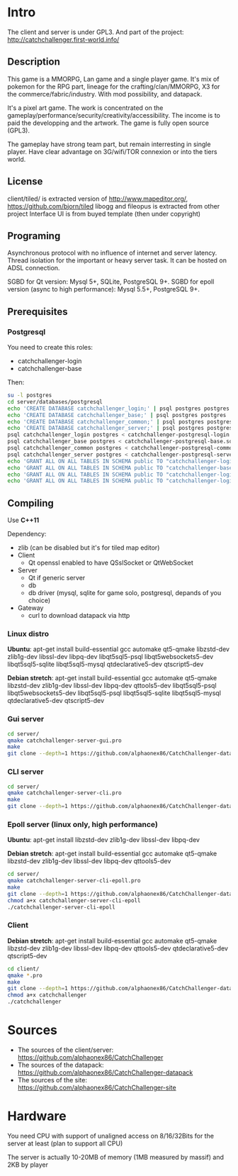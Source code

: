# Intro

The client and server is under GPL3. And part of the project:
http://catchchallenger.first-world.info/

## Description
This game is a MMORPG, Lan game and a single player game. It's mix of pokemon for the RPG part, lineage for the crafting/clan/MMORPG, X3 for the commerce/fabric/industry. With mod possibility, and datapack.

It's a pixel art game. The work is concentrated on the gameplay/performance/security/creativity/accessibility. The income is to paid the developping and the artwork. The game is fully open source (GPL3).

The gameplay have strong team part, but remain interresting in single player. Have clear advantage on 3G/wifi/TOR connexion or into the tiers world.

## License
client/tiled/ is extracted version of http://www.mapeditor.org/, https://github.com/bjorn/tiled
libogg and fileopus is extracted from other project
Interface UI is from buyed template (then under copyright)

## Programing

Asynchronous protocol with no influence of internet and server latency. Thread isolation for the important or heavy server task. It can be hosted on ADSL connection.

SGBD for Qt version: Mysql 5+, SQLite, PostgreSQL 9+. SGBD for epoll version (async to high performance): Mysql 5.5+, PostgreSQL 9+.

## Prerequisites

### Postgresql

You need to create this roles:
* catchchallenger-login
* catchchallenger-base

Then:
```sh
su -l postgres
cd server/databases/postgresql
echo 'CREATE DATABASE catchchallenger_login;' | psql postgres postgres
echo 'CREATE DATABASE catchchallenger_base;' | psql postgres postgres
echo 'CREATE DATABASE catchchallenger_common;' | psql postgres postgres
echo 'CREATE DATABASE catchchallenger_server;' | psql postgres postgres
psql catchchallenger_login postgres < catchchallenger-postgresql-login.sql
psql catchchallenger_base postgres < catchchallenger-postgresql-base.sql
psql catchchallenger_common postgres < catchchallenger-postgresql-common.sql
psql catchchallenger_server postgres < catchchallenger-postgresql-server.sql
echo 'GRANT ALL ON ALL TABLES IN SCHEMA public TO "catchchallenger-login";' | psql catchchallenger_login postgres
echo 'GRANT ALL ON ALL TABLES IN SCHEMA public TO "catchchallenger-base";' | psql catchchallenger_base postgres
echo 'GRANT ALL ON ALL TABLES IN SCHEMA public TO "catchchallenger-login";' | psql catchchallenger_common postgres
echo 'GRANT ALL ON ALL TABLES IN SCHEMA public TO "catchchallenger-login";' | psql catchchallenger_server postgres
```

## Compiling

Use **C++11**

Dependency:
* zlib (can be disabled but it's for tiled map editor)
* Client
  * Qt openssl enabled to have QSslSocket or QtWebSocket
* Server
  * Qt if generic server
  * db
  * db driver (mysql, sqlite for game solo, postgresql, depands of you choice)
* Gateway
  * curl to download datapack via http
  
### Linux distro
**Ubuntu**: apt-get install build-essential gcc automake qt5-qmake libzstd-dev zlib1g-dev libssl-dev libpq-dev libqt5sql5-psql libqt5websockets5-dev libqt5sql5-sqlite libqt5sql5-mysql qtdeclarative5-dev qtscript5-dev

**Debian stretch**: apt-get install build-essential gcc automake qt5-qmake libzstd-dev zlib1g-dev libssl-dev libpq-dev qttools5-dev libqt5sql5-psql libqt5websockets5-dev libqt5sql5-psql libqt5sql5-sqlite libqt5sql5-mysql qtdeclarative5-dev qtscript5-dev

### Gui server
```sh
cd server/
qmake catchchallenger-server-gui.pro
make
git clone --depth=1 https://github.com/alphaonex86/CatchChallenger-datapack datapack
```

### CLI server
```sh
cd server/
qmake catchchallenger-server-cli.pro
make
git clone --depth=1 https://github.com/alphaonex86/CatchChallenger-datapack datapack
```

### Epoll server (linux only, high performance)
**Ubuntu**: apt-get install libzstd-dev zlib1g-dev libssl-dev libpq-dev

**Debian stretch**: apt-get install build-essential gcc automake qt5-qmake libzstd-dev zlib1g-dev libssl-dev libpq-dev qttools5-dev

```sh
cd server/
qmake catchchallenger-server-cli-epoll.pro
make
git clone --depth=1 https://github.com/alphaonex86/CatchChallenger-datapack datapack
chmod a+x catchchallenger-server-cli-epoll
./catchchallenger-server-cli-epoll
```

### Client
**Debian stretch**: apt-get install build-essential gcc automake qt5-qmake libzstd-dev zlib1g-dev libssl-dev libpq-dev qttools5-dev qtdeclarative5-dev qtscript5-dev

```sh
cd client/
qmake *.pro
make
git clone --depth=1 https://github.com/alphaonex86/CatchChallenger-datapack datapack
chmod a+x catchchallenger
./catchchallenger
```

# Sources
* The sources of the client/server: https://github.com/alphaonex86/CatchChallenger
* The sources of the datapack: https://github.com/alphaonex86/CatchChallenger-datapack
* The sources of the site: https://github.com/alphaonex86/CatchChallenger-site

# Hardware
You need CPU with support of unaligned access on 8/16/32Bits for the server at least (plan to support all CPU)

The server is actually 10-20MB of memory (1MB measured by massif) and 2KB by player
